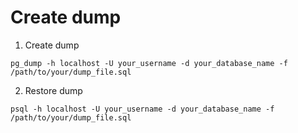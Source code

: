 # Create dump #

1) Create dump
```
pg_dump -h localhost -U your_username -d your_database_name -f /path/to/your/dump_file.sql
```

2) Restore dump
```
psql -h localhost -U your_username -d your_database_name -f /path/to/your/dump_file.sql
```